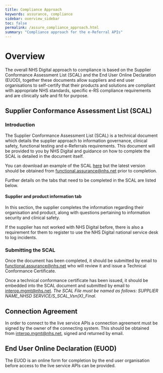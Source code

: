 ```yaml
---
title: Compliance Approach
keywords: assurance, compliance
sidebar: overview_sidebar
toc: false
permalink: /assure_compliance_approach.html
summary: "Compliance approach for the e-Referral APIs"
---
```


# Overview

The overall NHS Digital approach to compliance is based on the Supplier Conformance Assessment List (SCAL) and the End User Online Declaration (EUOD), together these documents allow suppliers and end user organisations to self-certify that their products and solutions are compliant with appropriate NHS standards, specific e-RS compliance requirements and are clinically safe and fit for purpose.

## Supplier Conformance Assessment List (SCAL)  

### Introduction

The Supplier Conformance Assessment List (SCAL) is a technical document which details the supplier approach to information governance, clinical safety, functional testing and e-Referrals requirements. This document will be provided to you by NHS Digital and guidance on how to complete the SCAL is detailed in the document itself.

You can download an example of the SCAL [here](downloads/agreements/SCAL_vsn2.0.xlsx) but the latest version should be obtained from [functional.assurance@nhs.net](mailto:functional.assurance@nhs.net) prior to completion.

Further details on the tabs that need to be completed in the SCAL are listed below.

#### Supplier and product information tab
In this section, the supplier completes the information regarding their organisation and product, along with questions pertaining to information security and clinical safety.

If the supplier has not worked with NHS Digital before, there is also a requirement for them to register to use the NHS Digital national service desk to log incidents.

<!-- ### e-Referrals Overarching tab

### e-Referrals Referrer Requirements tab

### e-Referrals Provider Requirements tab -->

### Submitting the SCAL
Once the document has been completed, it should be submitted by email to [functional.assurance@nhs.net](mailto:functional.assurance@nhs.net) who will review it and issue a Technical Conformance Certificate.

Once a technical conformance certificate has been issued, it should be embedded into the SCAL document and submitted by email to [interop.mgmt@nhs.net](mailto:interop.mgmt@nhs.net). *The SCAL File must be named as follows: SUPPLIER NAME_NHSD SERVICE/S_SCAL_Vsn(X)_Final.*

## Connection Agreement
In order to connect to the live service APIs a connection agreement must be signed by the owner of the connecting system. This should be obtained from [interop.mgmt@nhs.net](mailto:interop.mgmt@nhs.net), signed and returned by email.  

## End User Online Declaration (EUOD)
The EUOD is an online form for completion by the end user organisation before access to the live service APIs can be provided.
